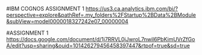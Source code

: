 #IBM COGNOS ASSIGNMENT 1
https://us3.ca.analytics.ibm.com/bi/?perspective=explore&pathRef=.my_folders%2FStartup%2BData%2BModule&subView=model0000018327242e07_00000004



#ASSIGNMENT 1
https://docs.google.com/document/d/1j7RRVL0jJwroL7nwil6PbKimUVrZfGoA/edit?usp=sharing&ouid=101426279456458397447&rtpof=true&sd=true
